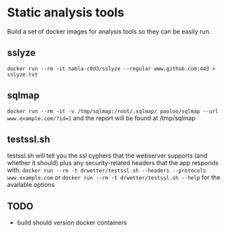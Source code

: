 # Static analysis tools

Build a set of docker images for analysis tools so they can be easily run.

## sslyze

`docker run --rm -it nabla-c0d3/sslyze --regular www.github.com:443 > sslyze.txt`

## sqlmap

`docker run --rm -it -v /tmp/sqlmap:/root/.sqlmap/ paoloo/sqlmap --url www.example.com/?id=1`
and the report will be found at /tmp/sqlmap

## testssl.sh

testssl.sh will tell you the ssl cyphers that the webserver supports (and whether it should) plus any security-related headers that the app responds with.
`docker run --rm -t drwetter/testssl.sh --headers --protocols www.example.com` or `docker run --rm -t drwetter/testssl.sh --help` for the available options

## TODO

- build should version docker containers
